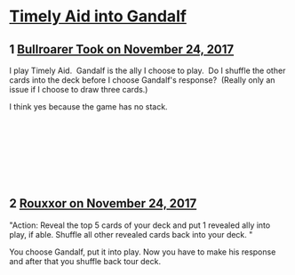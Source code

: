 # [Timely Aid into Gandalf](https://community.fantasyflightgames.com/topic/263841-timely-aid-into-gandalf/)

## 1 [Bullroarer Took on November 24, 2017](https://community.fantasyflightgames.com/topic/263841-timely-aid-into-gandalf/?do=findComment&comment=3094275)

I play Timely Aid.  Gandalf is the ally I choose to play.  Do I shuffle the other cards into the deck before I choose Gandalf's response?  (Really only an issue if I choose to draw three cards.)

I think yes because the game has no stack.

 

 

 

 

## 2 [Rouxxor on November 24, 2017](https://community.fantasyflightgames.com/topic/263841-timely-aid-into-gandalf/?do=findComment&comment=3094770)

"Action: Reveal the top 5 cards of your deck and put 1 revealed ally into play, if able. Shuffle all other revealed cards back into your deck. "

You choose Gandalf, put it into play. Now you have to make his response and after that you shuffle back tour deck.


